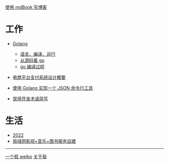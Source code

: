 #

[使用 mdBook 写博客](./README.md)

# 工作

-   [Golang](./golang/README.md)

    -   [语言、编译、运行](./golang/00-lang-compile-execute.md)
    -   [从源码看 go](./golang/01-go-source-code.md)
    -   [go 编译过程]()
    <!-- -   [go 网络模块]() -->

-   [电商平台支付系统设计概要](./work/pay-system-of-ecommerce.md)
-   [使用 Golang 实现一个 JSON 命令行工具](./work/a-json-toys.md)
-   [常用开发术语简写](./work/some-abbr-words.md)

# 生活

-   [2022](./life/2022.md)
-   [局域网影视+音乐+图书服务自建](./life/entertainment-in-lan.md)

---

[一个假 weibo](./tweet.md)
[关于我](./about.md)
